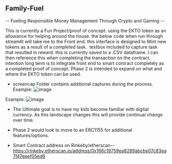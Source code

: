 ## Family-Fuel
-- Fueling Responsible Money Management Through Crypto and Gaming --

This is currently a Fun Project/proof of concept. using the EKTO token as an allowance for helping around the house. the below code when run through streamlit will take me to the Front end. this interface is designed to Mint new tokens as a result of a completed task.  textbox included to capture task that resulted in reward. this is currently saved to a .CSV dataframe. I can then reference this when completing the transaction on the contract.  intention long term is to integrate front end to smart contract completely as a completed proof of concept. Phase 2 is intended to expand on what and where the EKTO token can be used.

- screencap Folder contains additional captures during the process.
Example:
![image](https://user-images.githubusercontent.com/98295257/184446191-a09314a6-0089-442d-98d3-3e4a728ca446.png)

Example:
![image](https://user-images.githubusercontent.com/98295257/184446243-415cc2f2-9cea-49ca-87cd-e0149a73db8f.png)


- The Ultimate goal is to have my kids become familiar with digital currency. As this landscape changes this will provide continual change over time.

- Phase 2 would look to move to an ERC1155 for additional features/options. 

- Smart Contract address on Rinkeby/etherscan-- https://rinkeby.etherscan.io/address/0x166c19759ea8289abcbe07c83ea7f47eeef05ed6

